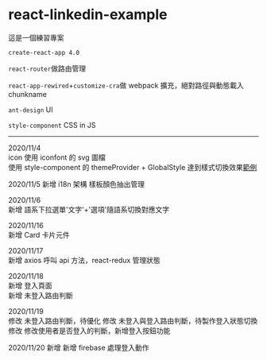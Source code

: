 # react-linkedin-example

這是一個練習專案

`create-react-app 4.0`

`react-router`做路由管理

`react-app-rewired`+`customize-cra`做 webpack 擴充，絕對路徑與動態載入 chunkname

`ant-design` UI

`style-component` CSS in JS

---

2020/11/4  
icon 使用 iconfont 的 svg 圖檔  
使用 style-component 的 themeProvider + GlobalStyle 達到樣式切換效果[範例](https://github.com/styled-components/styled-components/pull/1493)

2020/11/5
新增 i18n 架構
樣板顏色抽出管理

2020/11/6  
新增 語系下拉選單'文字'+'選項'隨語系切換對應文字

2020/11/16  
新增 Card 卡片元件

2020/11/17  
新增 axios 呼叫 api 方法，react-redux 管理狀態

2020/11/18  
新增 登入頁面  
新增 未登入路由判斷

2020/11/19  
修改 未登入路由判斷，待優化
修改 未登入與登入路由判斷，待製作登入狀態切換  
修改 修改使用者是否登入的判斷，新增登入按鈕功能

2020/11/20
新增 新增 firebase 處理登入動作
